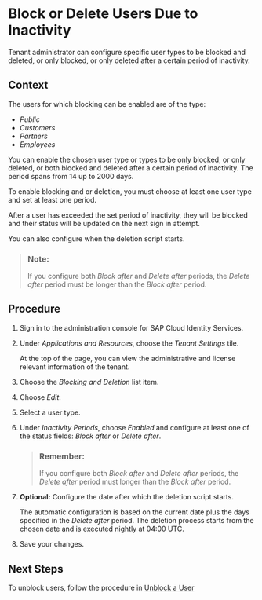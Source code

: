 <!-- loio744b2d0b557041dab64f8fe824304a68 -->

# Block or Delete Users Due to Inactivity

Tenant administrator can configure specific user types to be blocked and deleted, or only blocked, or only deleted after a certain period of inactivity.



<a name="loio744b2d0b557041dab64f8fe824304a68__context_aqn_1kl_q4b"/>

## Context

The users for which blocking can be enabled are of the type:

-   *Public*
-   *Customers*
-   *Partners*
-   *Employees*

You can enable the chosen user type or types to be only blocked, or only deleted, or both blocked and deleted after a certain period of inactivity. The period spans from 14 up to 2000 days.

To enable blocking and or deletion, you must choose at least one user type and set at least one period.

After a user has exceeded the set period of inactivity, they will be blocked and their status will be updated on the next sign in attempt.

You can also configure when the deletion script starts.

> ### Note:  
> If you configure both *Block after* and *Delete after* periods, the *Delete after* period must be longer than the *Block after* period.



<a name="loio744b2d0b557041dab64f8fe824304a68__steps_xph_x4w_q4b"/>

## Procedure

1.  Sign in to the administration console for SAP Cloud Identity Services.

2.  Under *Applications and Resources*, choose the *Tenant Settings* tile.

    At the top of the page, you can view the administrative and license relevant information of the tenant.

3.  Choose the *Blocking and Deletion* list item.

4.  Choose *Edit*.

5.  Select a user type.

6.  Under *Inactivity Periods*, choose *Enabled* and configure at least one of the status fields: *Block after* or *Delete after*.

    > ### Remember:  
    > If you configure both *Block after* and *Delete after* periods, the *Delete after* period must longer than the *Block after* period.

7.  **Optional:** Configure the date after which the deletion script starts.

    The automatic configuration is based on the current date plus the days specified in the *Delete after* period. The deletion process starts from the chosen date and is executed nightly at 04:00 UTC.

8.  Save your changes.




<a name="loio744b2d0b557041dab64f8fe824304a68__postreq_pxc_s12_r4b"/>

## Next Steps

To unblock users, follow the procedure in [Unblock a User](unblock-a-user-d50eec9.md)

